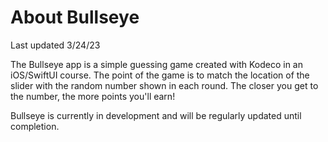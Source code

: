 #  About Bullseye

Last updated 3/24/23

The Bullseye app is a simple guessing game created with Kodeco in an iOS/SwiftUI course. The point of the game is to match the location of the slider with the random number shown in each round. The closer you get to the number, the more points you'll earn!

Bullseye is currently in development and will be regularly updated until completion.

